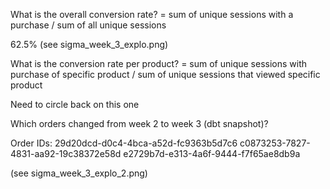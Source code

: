 What is the overall conversion rate?
= sum of unique sessions with a purchase / sum of all unique sessions

62.5% (see sigma_week_3_explo.png)

What is the conversion rate per product?
= sum of unique sessions with purchase of specific product / sum of unique sessions that viewed specific product

Need to circle back on this one

Which orders changed from week 2 to week 3 (dbt snapshot)? 

Order IDs:
29d20dcd-d0c4-4bca-a52d-fc9363b5d7c6
c0873253-7827-4831-aa92-19c38372e58d
e2729b7d-e313-4a6f-9444-f7f65ae8db9a

(see sigma_week_3_explo_2.png)